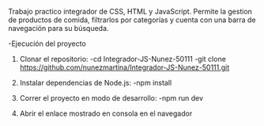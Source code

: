 Trabajo practico integrador de CSS, HTML y JavaScript. 
Permite la gestion de productos de comida, filtrarlos por categorías y cuenta con una barra de navegación para su búsqueda.

-Ejecución del proyecto
1) Clonar el repositorio:
-cd Integrador-JS-Nunez-50111
-git clone https://github.com/nunezmartina/Integrador-JS-Nunez-50111.git

2) Instalar dependencias de Node.js:
-npm install

3) Correr el proyecto en modo de desarrollo:
-npm run dev

4) Abrir el enlace mostrado en consola en el navegador
